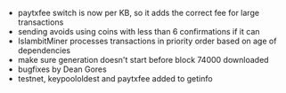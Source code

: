 * paytxfee switch is now per KB, so it adds the correct fee for large transactions
* sending avoids using coins with less than 6 confirmations if it can
* IslambitMiner processes transactions in priority order based on age of dependencies
* make sure generation doesn't start before block 74000 downloaded
* bugfixes by Dean Gores
* testnet, keypoololdest and paytxfee added to getinfo
